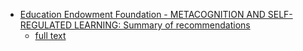 * [Education Endowment Foundation - METACOGNITION AND SELF-REGULATED LEARNING: Summary of recommendations](https://educationendowmentfoundation.org.uk/public/files/Publications/Metacognition/Summary_of_recommendations_poster.pdf)
    * [full text](https://educationendowmentfoundation.org.uk/public/files/Publications/Metacognition/EEF_Metacognition_and_self-regulated_learning.pdf)